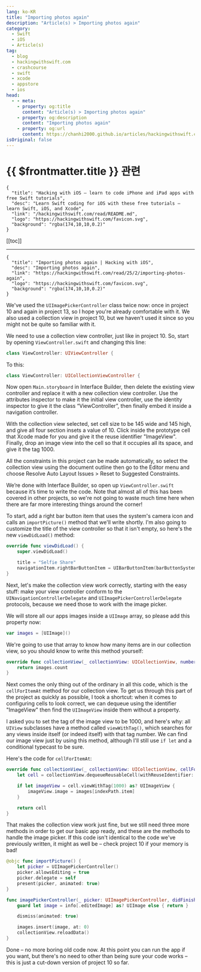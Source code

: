 ```yaml
---
lang: ko-KR
title: "Importing photos again"
description: "Article(s) > Importing photos again"
category:
  - Swift
  - iOS
  - Article(s)
tag: 
  - blog
  - hackingwithswift.com
  - crashcourse
  - swift
  - xcode
  - appstore
  - ios  
head:
  - - meta:
    - property: og:title
      content: "Article(s) > Importing photos again"
    - property: og:description
      content: "Importing photos again"
    - property: og:url
      content: https://chanhi2000.github.io/articles/hackingwithswift.com/read/25/02-importing-photos-again.html
isOriginal: false
---
```


# {{ $frontmatter.title }} 관련

```component VPCard
{
  "title": "Hacking with iOS – learn to code iPhone and iPad apps with free Swift tutorials",
  "desc": "Learn Swift coding for iOS with these free tutorials – learn Swift, iOS, and Xcode",
  "link": "/hackingwithswift.com/read/README.md",
  "logo": "https://hackingwithswift.com/favicon.svg",
  "background": "rgba(174,10,10,0.2)"
}
```

[[toc]]

---

```component VPCard
{
  "title": "Importing photos again | Hacking with iOS",
  "desc": "Importing photos again",
  "link": "https://hackingwithswift.com/read/25/2/importing-photos-again",
  "logo": "https://hackingwithswift.com/favicon.svg",
  "background": "rgba(174,10,10,0.2)"
}
```

<VidStack src="youtube/Uw1C0JCEprA" />

We've used the `UIImagePickerController` class twice now: once in project 10 and again in project 13, so I hope you're already comfortable with it. We also used a collection view in project 10, but we haven't used it since so you might not be quite so familiar with it.

We need to use a collection view controller, just like in project 10. So, start by opening <FontIcon icon="fa-brands fa-swift"/>`ViewController.swift` and changing this line:

```swift
class ViewController: UIViewController {
```

To this:

```swift
class ViewController: UICollectionViewController {
```

Now open <FontIcon icon="iconfont icon-xcode"/>`Main.storyboard` in Interface Builder, then delete the existing view controller and replace it with a new collection view controller. Use the attributes inspector to make it the initial view controller, use the identity inspector to give it the class “ViewController”, then finally embed it inside a navigation controller.

With the collection view selected, set cell size to be 145 wide and 145 high, and give all four section insets a value of 10. Click inside the prototype cell that Xcode made for you and give it the reuse identifier "ImageView". Finally, drop an image view into the cell so that it occupies all its space, and give it the tag 1000.

All the constraints in this project can be made automatically, so select the collection view using the document outline then go to the Editor menu and choose Resolve Auto Layout Issues > Reset to Suggested Constraints.

We’re done with Interface Builder, so open up <FontIcon icon="fa-brands fa-swift"/>`ViewController.swift` because it’s time to write the code. Note that almost all of this has been covered in other projects, so we're not going to waste much time here when there are far more interesting things around the corner!

To start, add a right bar button item that uses the system's camera icon and calls an `importPicture()` method that we'll write shortly. I'm also going to customize the title of the view controller so that it isn't empty, so here's the new `viewDidLoad()` method:

```swift
override func viewDidLoad() {
    super.viewDidLoad()

    title = "Selfie Share"
    navigationItem.rightBarButtonItem = UIBarButtonItem(barButtonSystemItem: .camera, target: self, action: #selector(importPicture))
}
```

Next, let's make the collection view work correctly, starting with the easy stuff: make your view controller conform to the `UINavigationControllerDelegate` and `UIImagePickerControllerDelegate` protocols, because we need those to work with the image picker.

We will store all our apps images inside a `UIImage` array, so please add this property now:

```swift
var images = [UIImage]()
```

We're going to use that array to know how many items are in our collection view, so you should know to write this method yourself:

```swift
override func collectionView(_ collectionView: UICollectionView, numberOfItemsInSection section: Int) -> Int {
    return images.count
}
```

Next comes the only thing out of the ordinary in all this code, which is the `cellForItemAt` method for our collection view. To get us through this part of the project as quickly as possible, I took a shortcut: when it comes to configuring cells to look correct, we can dequeue using the identifier "ImageView" then find the `UIImageView` inside them without a property.

I asked you to set the tag of the image view to be 1000, and here's why: all `UIView` subclasses have a method called `viewWithTag()`, which searches for any views inside itself (or indeed itself) with that tag number. We can find our image view just by using this method, although I'll still use `if let` and a conditional typecast to be sure.

Here's the code for `cellForItemAt`:

```swift
override func collectionView(_ collectionView: UICollectionView, cellForItemAt indexPath: IndexPath) -> UICollectionViewCell {
    let cell = collectionView.dequeueReusableCell(withReuseIdentifier: "ImageView", for: indexPath)

    if let imageView = cell.viewWithTag(1000) as? UIImageView {
        imageView.image = images[indexPath.item]
    }

    return cell
}
```

That makes the collection view work just fine, but we still need three more methods in order to get our basic app ready, and these are the methods to handle the image picker. If this code isn't identical to the code we've previously written, it might as well be – check project 10 if your memory is bad!

```swift
@objc func importPicture() {
    let picker = UIImagePickerController()
    picker.allowsEditing = true
    picker.delegate = self
    present(picker, animated: true)
}

func imagePickerController(_ picker: UIImagePickerController, didFinishPickingMediaWithInfo info: [UIImagePickerController.InfoKey : Any]) {
    guard let image = info[.editedImage] as? UIImage else { return }

    dismiss(animated: true)

    images.insert(image, at: 0)
    collectionView.reloadData()
}
```

Done – no more boring old code now. At this point you can run the app if you want, but there's no need to other than being sure your code works – this is just a cut-down version of project 10 so far.

